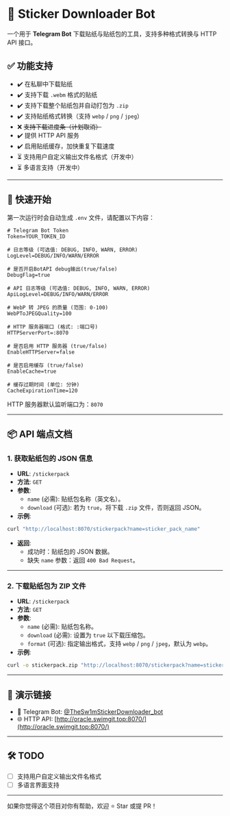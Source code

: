 # 🧊 Sticker Downloader Bot

一个用于 **Telegram Bot** 下载贴纸与贴纸包的工具，支持多种格式转换与 HTTP API 接口。

## ✅ 功能支持

- ✔️ 在私聊中下载贴纸  
- ✔️ 支持下载 `.webm` 格式的贴纸  
- ✔️ 支持下载整个贴纸包并自动打包为 `.zip`  
- ✔️ 支持贴纸格式转换（支持 `webp` / `png` / `jpeg`）  
- ❌ ~~支持下载进度条（计划取消）~~  
- ✔️ 提供 HTTP API 服务  
- ✔️ 启用贴纸缓存，加快重复下载速度  
- ⏳ 支持用户自定义输出文件名格式（开发中）  
- ⏳ 多语言支持（开发中）

---

## 🚀 快速开始

第一次运行时会自动生成 `.env` 文件，请配置以下内容：

```env
# Telegram Bot Token
Token=YOUR_TOKEN_ID

# 日志等级 (可选值: DEBUG, INFO, WARN, ERROR)
LogLevel=DEBUG/INFO/WARN/ERROR

# 是否开启BotAPI debug输出(true/false)
DebugFlag=true

# API 日志等级 (可选值: DEBUG, INFO, WARN, ERROR)
ApiLogLevel=DEBUG/INFO/WARN/ERROR

# WebP 转 JPEG 的质量 (范围: 0-100)
WebPToJPEGQuality=100

# HTTP 服务器端口 (格式: :端口号)
HTTPServerPort=:8070

# 是否启用 HTTP 服务器 (true/false)
EnableHTTPServer=false

# 是否启用缓存 (true/false)
EnableCache=true

# 缓存过期时间 (单位: 分钟)
CacheExpirationTime=120
```

HTTP 服务器默认监听端口为：`8070`

---

## 📦 API 端点文档

### 1. 获取贴纸包的 JSON 信息

- **URL**: `/stickerpack`
- **方法**: `GET`
- **参数**:
  - `name` (必需): 贴纸包名称（英文名）。
  - `download` (可选): 若为 `true`，将下载 `.zip` 文件，否则返回 JSON。
- **示例**:
```bash
curl "http://localhost:8070/stickerpack?name=sticker_pack_name"
```
- **返回**:
  - 成功时：贴纸包的 JSON 数据。
  - 缺失 `name` 参数：返回 `400 Bad Request`。

---

### 2. 下载贴纸包为 ZIP 文件

- **URL**: `/stickerpack`
- **方法**: `GET`
- **参数**:
  - `name` (必需): 贴纸包名称。
  - `download` (必需): 设置为 `true` 以下载压缩包。
  - `format` (可选): 指定输出格式，支持 `webp` / `png` / `jpeg`，默认为 `webp`。
- **示例**:
```bash
curl -o stickerpack.zip "http://localhost:8070/stickerpack?name=sticker_pack_name&download=true&format=webp"
```

---

## 🔗 演示链接

- 🤖 Telegram Bot: [@TheSw1mStickerDownloader_bot](https://t.me/TheSw1mStickerDownloader_bot)  
- 🌐 HTTP API: [http://oracle.swimgit.top:8070/](http://oracle.swimgit.top:8070/)

---

## 🛠️ TODO

- [ ] 支持用户自定义输出文件名格式  
- [ ] 多语言界面支持  

---

如果你觉得这个项目对你有帮助，欢迎 ⭐️ Star 或提 PR！
